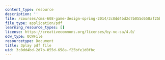 ```yaml
---
content_type: resource
description: ''
file: /courses/cms-608-game-design-spring-2014/3c8dd4bd2d7b055d658af25bfe1d0fbc_1506701.pdf
file_type: application/pdf
learning_resource_types: []
license: https://creativecommons.org/licenses/by-nc-sa/4.0/
ocw_type: OCWFile
resourcetype: Document
title: 3play pdf file
uid: 3c8dd4bd-2d7b-055d-658a-f25bfe1d0fbc
---
```

